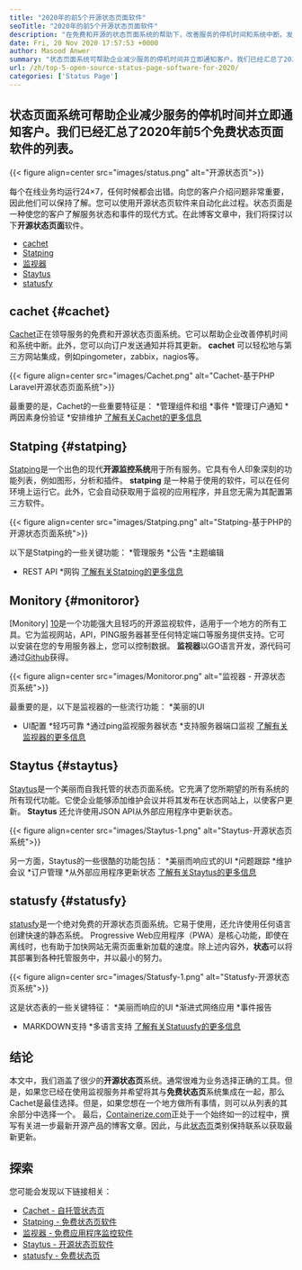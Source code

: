```yaml
---
title: "2020年的前5个开源状态页面软件" 
seoTitle: "2020年的前5个开源状态页面软件" 
description: "在免费和开源的状态页面系统的帮助下，改善服务的停机时间和系统中断。发送通知以更新客户。" 
date: Fri, 20 Nov 2020 17:57:53 +0000
author: Masood Anwer
summary: "状态页面系统可帮助企业减少服务的停机时间并立即通知客户。我们已经汇总了2020年前5个免费状态页面软件的列表。" 
url: /zh/top-5-open-source-status-page-software-for-2020/
categories: ['Status Page']
---
```


## 状态页面系统可帮助企业减少服务的停机时间并立即通知客户。我们已经汇总了2020年前5个免费状态页面软件的列表。

{{< figure align=center src="images/status.png" alt="开源状态页">}}

每个在线业务均运行24×7，任何时候都会出错。向您的客户介绍问题非常重要，因此他们可以保持了解。您可以使用开源状态页软件来自动化此过程。状态页面是一种使您的客户了解服务状态和事件的现代方式。在此博客文章中，我们将探讨以下**开源状态页面**软件。
  * [cachet][1]
  * [Statping][2]
  * [监视器][3]
  * [Staytus][4]
  * [statusfy][5]

## cachet   {#cachet}
[Cachet][6]正在领导服务的免费和开源状态页面系统。它可以帮助企业改善停机时间和系统中断。此外，您可以向订户发送通知并将其更新。 **cachet** 可以轻松地与第三方网站集成，例如pingometer，zabbix，nagios等。

{{< figure align=center src="images/Cachet.png" alt="Cachet-基于PHP Laravel开源状态页面系统">}}

最重要的是，Cachet的一些重要特征是：
  *管理组件和组
  *事件
  *管理订户通知
  *两因素身份验证
  *安排维护
[了解有关Cachet的更多信息][7]

## Statping   {#statping}
[Statping][8]是一个出色的现代**开源监控系统**用于所有服务。它具有令人印象深刻的功能列表，例如图形，分析和插件。 **statping** 是一种易于使用的软件，可以在任何环境上运行它。此外，它会自动获取用于监视的应用程序，并且您无需为其配置第三方软件。

{{< figure align=center src="images/Statping.png" alt="Statping-基于PHP的开源状态页面系统">}}

以下是Statping的一些关键功能：
  *管理服务
  *公告
  *主题编辑
  * REST API
  *网钩
[了解有关Statping的更多信息][9]

## Monitory   {#monitoror}
[Monitory] ​​[10]是一个功能强大且轻巧的开源监视软件，适用于一个地方的所有工具。它为监视网站，API，PING服务器甚至任何特定端口等服务提供支持。它可以安装在您的专用服务器上，您可以控制数据。 **监视器**以GO语言开发，源代码可通过[Github][11]获得。

{{< figure align=center src="images/Monitoror.png" alt="监视器 - 开源状态页系统">}}

最重要的是，以下是监视器的一些流行功能：
  *美丽的UI
  * UI配置
  *轻巧可靠
  *通过ping监视服务器状态
  *支持服务器端口监视
[了解有关监视器的更多信息][12]

## Staytus   {#staytus}
[Staytus][13]是一个美丽而自我托管的状态页面系统。它充满了您所期望的所有系统的所有现代功能。它使企业能够添加维护会议并将其发布在状态网站上，以使客户更新。 **Staytus** 还允许使用JSON API从外部应用程序中更新状态。

{{< figure align=center src="images/Staytus-1.png" alt="Staytus-开源状态页系统">}}

另一方面，Staytus的一些很酷的功能包括：
  *美丽而响应式的UI
  *问题跟踪
  *维护会议
  *订户管理
  *从外部应用程序更新状态
[了解有关Staytus的更多信息][14]

## statusfy   {#statusfy}
[statusfy][15]是一个绝对免费的开源状态页面系统。它易于使用，还允许使用任何语言创建快速的静态系统。 Progressive Web应用程序（PWA）是核心功能，即使在离线时，也有助于加快网站无需页面重新加载的速度。除上述内容外，**状态**可以将其部署到各种托管服务中，并以最小的努力。

{{< figure align=center src="images/Statusfy-1.png" alt="Statusfy-开源状态页系统">}}

这是状态表的一些关键特征：
  *美丽而响应的UI
  *渐进式网络应用
  *事件报告
  * MARKDOWN支持
  *多语言支持
[了解有关Statuusfy的更多信息][16]

## 结论
本文中，我们涵盖了很少的**开源状态页**系统。通常很难为业务选择正确的工具。但是，如果您已经在使用监视服务并希望将其与**免费状态页**系统集成在一起，那么Cachet是最佳选择。但是，如果您想在一个地方做所有事情，则可以从列表的其余部分中选择一个。
最后，[Containerize.com][17]正处于一个始终如一的过程中，撰写有关进一步最新开源产品的博客文章。因此，与此[状态页][18]类别保持联系以获取最新更新。

## 探索
您可能会发现以下链接相关：
  * [Cachet  - 自托管状态页][7]
  * [Statping  - 免费状态页软件][9]
  * [监视器 - 免费应用程序监控软件][12]
  * [Staytus  - 开源状态页软件][14]
  * [statusfy  - 免费状态页][16]

  
[1]: #Cachet
[2]: #Statping
[3]: #Monitoror
[4]: #Staytus
[5]: #Statusfy
[6]: https://cachethq.io/
[7]: https://products.containerize.com/status/cachet
[8]: https://statping.com
[9]: https://products.containerize.com/status/statping
[10]: https://monitoror.com
[11]: https://github.com/monitoror/monitoror
[12]: https://products.containerize.com/status/monitoror
[13]: https://staytus.co
[14]: https://products.containerize.com/status/staytus
[15]: https://marquez.co/statusfy
[16]: https://products.containerize.com/status/statusfy
[17]: https://containerize.com
[18]: https://blog.containerize.com/category/status-page/
